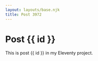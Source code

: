 ```yaml
---
layout: layouts/base.njk
title: Post 3972
---
```


# Post {{ id }}

This is post {{ id }} in my Eleventy project.

